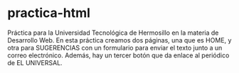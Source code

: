 # practica-html
Práctica para la Universidad Tecnológica de Hermosillo en la materia de Desarrollo Web. En esta práctica creamos dos páginas, una que es HOME, y otra para SUGERENCIAS con un formulario para enviar el texto junto a un correo electrónico. Además, hay un tercer botón que da enlace al periódico de EL UNIVERSAL.
